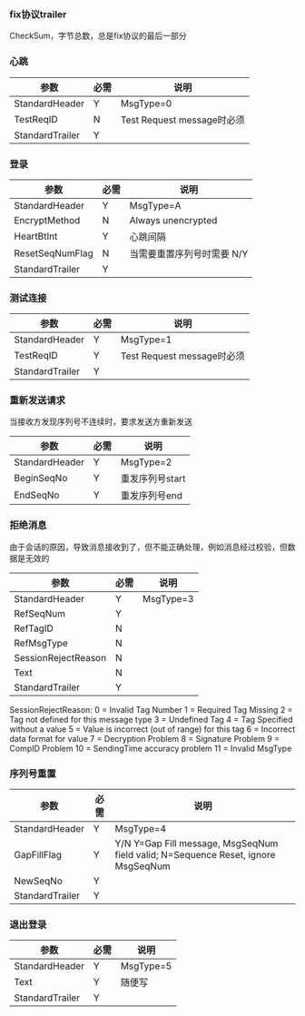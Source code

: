### fix协议trailer
CheckSum，字节总数，总是fix协议的最后一部分

### 心跳
参数 | 必需 | 说明
---|--- | ---
StandardHeader | Y | MsgType=0
TestReqID | N  | Test Request message时必须
StandardTrailer | Y | 

### 登录
参数 | 必需 | 说明
---|--- | ---
StandardHeader | Y | MsgType=A
EncryptMethod | N  | Always unencrypted
HeartBtInt | Y |  心跳间隔
ResetSeqNumFlag | N |  当需要重置序列号时需要 N/Y
StandardTrailer | Y |  

### 测试连接
参数 | 必需 | 说明
---|--- | ---
StandardHeader | Y | MsgType=1
TestReqID | Y  | Test Request message时必须
StandardTrailer | Y |  

### 重新发送请求
当接收方发现序列号不连续时，要求发送方重新发送

参数 | 必需 | 说明
---|--- | ---
StandardHeader | Y | MsgType=2
BeginSeqNo | Y  | 重发序列号start
EndSeqNo | Y |  重发序列号end

### 拒绝消息
由于会话的原因，导致消息接收到了，但不能正确处理，例如消息经过校验，但数据是无效的

参数 | 必需 | 说明
---|--- | ---
StandardHeader | Y | MsgType=3
RefSeqNum | Y  | 
RefTagID | N   | 
RefMsgType | N  | 
SessionRejectReason | N  | 
Text | N  | 
StandardTrailer | Y |

SessionRejectReason:
0 = Invalid Tag Number
1 = Required Tag Missing
2 = Tag not defined for this message type
3 = Undefined Tag
4 = Tag Specified without a value
5 = Value is incorrect (out of range) for this tag 6 = Incorrect data format for value
7 = Decryption Problem
8 = Signature Problem
9 = CompID Problem
10 = SendingTime accuracy problem
11 = Invalid MsgType

### 序列号重置
参数 | 必需 | 说明
---|--- | ---
StandardHeader | Y | MsgType=4
GapFillFlag | Y  | Y/N  Y=Gap Fill message, MsgSeqNum field valid; N=Sequence Reset, ignore MsgSeqNum
NewSeqNo | Y  | 
StandardTrailer | Y | 

### 退出登录
参数 | 必需 | 说明
---|--- | ---
StandardHeader | Y | MsgType=5
Text | Y  | 随便写
StandardTrailer | Y | 






















  